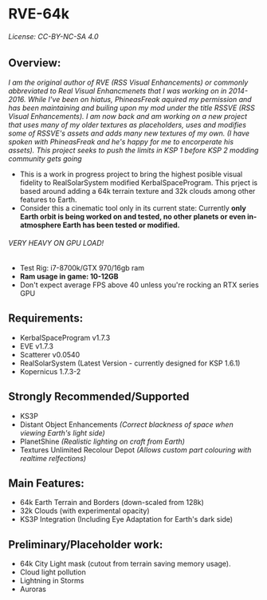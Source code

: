   # RVE-64k
  ###### License: CC-BY-NC-SA 4.0

  ## Overview:

*I am the original author of RVE (RSS Visual Enhancements) or commonly abbreviated to Real Visual Enhancmenets that I was working on in 2014-2016. While I've been on hiatus, PhineasFreak aquired my permission and has been maintaining and builing upon my mod under the title RSSVE (RSS Visual Enhancements). I am now back and am working on a new project that uses many of my older textures as placeholders, uses and modifies some of RSSVE's assets and adds many new textures of my own. (I have spoken with PhineasFreak and he's happy for me to encorperate his assets). This project seeks to push the limits in KSP 1 before KSP 2 modding community gets going*

  - This is a work in progress project to bring the highest posible visual fidelity to RealSolarSystem modified KerbalSpaceProgram.
This prject is based around adding a 64k terrain texture and 32k clouds among other features to Earth.
  - Consider this a cinematic tool only in its current state: Currently __only Earth orbit is being worked on and tested, no other planets or even in-atmosphere Earth has been tested or modified.__

  ###### VERY HEAVY ON GPU LOAD!

  - Test Rig: i7-8700k/GTX 970/16gb ram
  - __Ram usage in game: 10-12GB__
  - Don't expect average FPS above 40 unless you're rocking an RTX series GPU

  ## Requirements:

  - KerbalSpaceProgram v1.7.3
  - EVE v1.7.3
  - Scatterer v0.0540
  - RealSolarSystem (Latest Version - currently designed for KSP 1.6.1)
  - Kopernicus 1.7.3-2
  
  ## Strongly Recommended/Supported
  
  - KS3P
  - Distant Object Enhancements *(Correct blackness of space when viewing Earth's light side)*
  - PlanetShine *(Realistic lighting on craft from Earth)*
  - Textures Unlimited Recolour Depot *(Allows custom part colouring with realtime relfections)*

  ## Main Features:

  - 64k Earth Terrain and Borders (down-scaled from 128k)
  - 32k Clouds (with experimental opacity)
  - KS3P Integration (Including Eye Adaptation for Earth's dark side)

  ## Preliminary/Placeholder work:

  - 64k City Light mask (cutout from terrain saving memory usage).
  - Cloud light pollution
  - Lightning in Storms
  - Auroras
